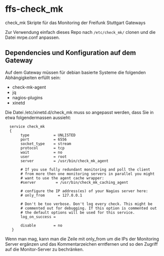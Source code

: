 # ffs-check_mk
check_mk Skripte für das Monitoring der Freifunk Stuttgart Gateways

Zur Verwendung einfach dieses Repo nach <code>/etc/check_mk/</code> clonen und die Datei mrpe.conf anpassen. 

## Dependencies und Konfiguration auf dem Gateway

Auf dem Gateway müssen für debian basierte Systeme die folgenden Abhängigkeiten erfüllt sein:

* check-mk-agent
* jq
* nagios-plugins
* xinetd

Die Datei /etc/xinetd.d/check_mk muss so angepasst werden, dass Sie in etwa folgendermassen aussieht:

      service check_mk
      {
	       type           = UNLISTED
	       port           = 6556
	       socket_type    = stream
	       protocol       = tcp
	       wait           = no
	       user           = root
	       server         = /usr/bin/check_mk_agent

	       # If you use fully redundant monitoring and poll the client
	       # from more then one monitoring servers in parallel you might
	       # want to use the agent cache wrapper:
	       #server         = /usr/bin/check_mk_caching_agent

	       # configure the IP address(es) of your Nagios server here:
	       # only_from      = 127.0.0.1 

	       # Don't be too verbose. Don't log every check. This might be
	       # commented out for debugging. If this option is commented out
	       # the default options will be used for this service.
	       log_on_success =

       	   disable        = no
       }

Wenn man mag, kann man die Zeile mit only_from um die IPs der Monitoring Server ergänzen und das Kommentarzeichen erntfernen und so den Zugriff auf die Monitor-Server zu bechränken.
